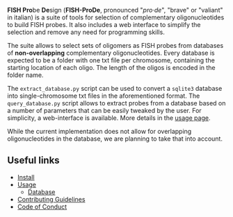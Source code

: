 **FISH Pro**be **De**sign (**FISH-ProDe**, pronounced "*pro‧de*", "brave" or "valiant" in italian) is a suite of tools for selection of complementary oligonucleotides to build FISH probes. It also includes a web interface to simplify the selection and remove any need for programming skills.

The suite allows to select sets of oligomers as FISH probes from databases of **non-overlapping** complementary oligonucleotides. Every database is expected to be a folder with one txt file per chromosome, containing the starting location of each oligo. The length of the oligos is encoded in the folder name.

The `extract_database.py` script can be used to convert a `sqlite3` database into single-chromosome txt files in the aforementioned format. The `query_database.py` script allows to extract probes from a database based on a number of parameters that can be easily tweaked by the user. For simplicity, a web-interface is available. More details in the [usage page]().

While the current implementation does not allow for overlapping oligonucleotides in the database, we are planning to take that into account.

## Useful links

* [Install](https://ggirelli.github.io/fish-prode/install)
* [Usage](https://ggirelli.github.io/fish-prode/usage)
    - [Database](https://ggirelli.github.io/fish-prode/database)
* [Contributing Guidelines](https://ggirelli.github.io/fish-prode/contributing)
* [Code of Conduct](https://ggirelli.github.io/fish-prode/code_of_conduct)